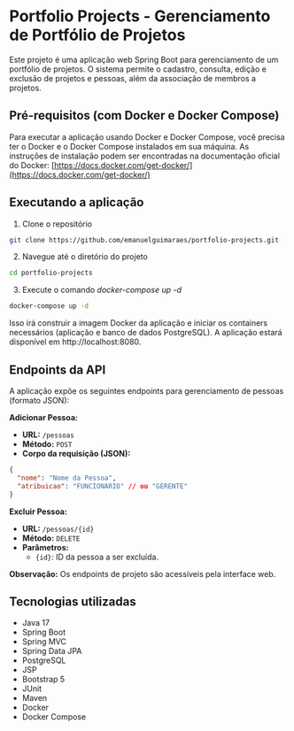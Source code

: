 # Portfolio Projects - Gerenciamento de Portfólio de Projetos

Este projeto é uma aplicação web Spring Boot para gerenciamento de um portfólio de projetos. O sistema permite o cadastro, consulta, edição e exclusão de projetos e pessoas, além da associação de membros a projetos.

## Pré-requisitos (com Docker e Docker Compose)

Para executar a aplicação usando Docker e Docker Compose, você precisa ter o Docker e o Docker Compose instalados em sua máquina.  As instruções de instalação podem ser encontradas na documentação oficial do Docker: [https://docs.docker.com/get-docker/](https://docs.docker.com/get-docker/)

## Executando a aplicação

1. Clone o repositório

```bash
git clone https://github.com/emanuelguimaraes/portfolio-projects.git
```

2. Navegue até o diretório do projeto

```bash
cd portfolio-projects
```

3. Execute o comando *docker-compose up -d*
```bash
docker-compose up -d
```

Isso irá construir a imagem Docker da aplicação e iniciar os containers necessários (aplicação e banco de dados PostgreSQL). A aplicação estará disponível em http://localhost:8080.

## Endpoints da API

A aplicação expõe os seguintes endpoints para gerenciamento de pessoas (formato JSON):

**Adicionar Pessoa:**

* **URL:** `/pessoas`
* **Método:** `POST`
* **Corpo da requisição (JSON):**

```json
{
  "nome": "Nome da Pessoa",
  "atribuicao": "FUNCIONARIO" // ou "GERENTE"
}
```

**Excluir Pessoa:**

* **URL:** `/pessoas/{id}`
* **Método:** `DELETE`
* **Parâmetros:**
    * `{id}`: ID da pessoa a ser excluída.

**Observação:**  Os endpoints de projeto são acessíveis pela interface web.

## Tecnologias utilizadas

* Java 17
* Spring Boot
* Spring MVC
* Spring Data JPA
* PostgreSQL
* JSP
* Bootstrap 5
* JUnit
* Maven
* Docker
* Docker Compose